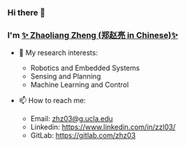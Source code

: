 ### Hi there 👋
### I'm [✨ Zhaoliang Zheng (郑赵亮 in Chinese)✨](https://zhz503.github.io/)

- 🔭 My research interests:
  - Robotics and Embedded Systems
  - Sensing and Planning
  - Machine Learning and Control

- 📫 How to reach me:
  - Email: zhz03@g.ucla.edu
  - Linkedin: https://www.linkedin.com/in/zzl03/
  - GitLab: https://gitlab.com/zhz03

<!--
**zhz03/zhz03** is a ✨ _special_ ✨ repository because its `README.md` (this file) appears on your GitHub profile.

Here are some ideas to get you started:

- 🔭 I’m currently working on ...
- 🌱 I’m currently learning ...
- 👯 I’m looking to collaborate on ...
- 🤔 I’m looking for help with ...
- 💬 Ask me about ...
- 📫 How to reach me: ...
- 😄 Pronouns: ...
- ⚡ Fun fact: ...
-->
